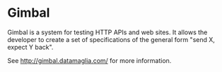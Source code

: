 # Gimbal

Gimbal is a system for testing HTTP APIs and web sites. It allows the developer
to create a set of specifications of the general form "send X, expect Y back".

See <http://gimbal.datamaglia.com/> for more information.

